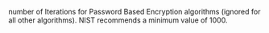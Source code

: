 number of Iterations for Password Based Encryption algorithms (ignored for all other algorithms). NIST recommends a minimum value of 1000.